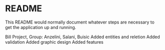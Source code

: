 # README

This README would normally document whatever steps are necessary to get the
application up and running.

Bill Project, Group: Anzelini, Salani, Buisic
Added entities and reletion
Added validation
Added graphic design
Added features
